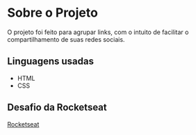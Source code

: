 <h1>Sobre o Projeto</h1>

O projeto foi feito para agrupar links, com o intuito de facilitar o compartilhamento de suas redes sociais.

<h2>Linguagens usadas</h2>

- HTML
- CSS

<h2>Desafio da Rocketseat</h2>

<a href="https://app.rocketseat.com.br/dashboard">Rocketseat</a>
